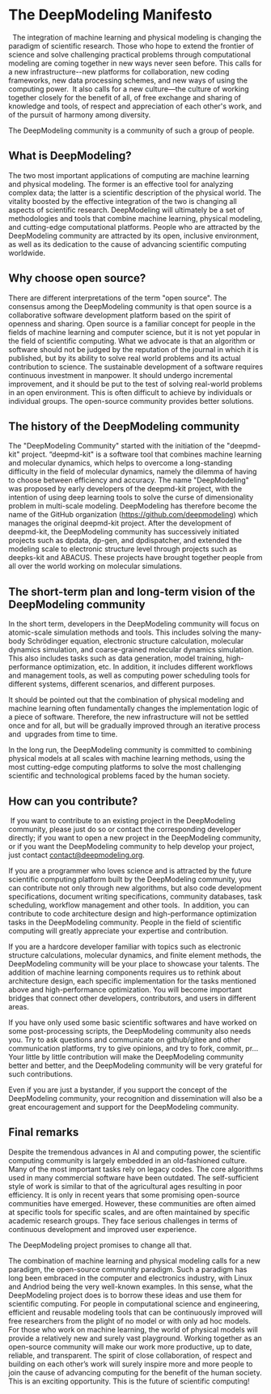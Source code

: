 # The DeepModeling Manifesto
 
The integration of machine learning and physical modeling is changing the paradigm of scientific research. Those who hope to extend the frontier of science and solve challenging practical problems through computational modeling are coming together in new ways never seen before. This calls for a new infrastructure--new platforms for collaboration, new coding
frameworks, new data processing schemes, and new ways of using the computing power.  It also calls for a new culture—the culture of working together closely for the benefit of all, of free exchange and sharing of knowledge and tools, of respect and appreciation of each other's work, and of the pursuit of harmony among diversity.

The DeepModeling community is a community of such a group of people.

## What is DeepModeling?
The two most important applications of computing are machine learning and physical modeling. The former is an effective tool for analyzing complex data; the latter is a scientific description of the physical world. The vitality boosted by the effective integration of the two is changing all aspects of scientific research. DeepModeling will ultimately be a set of methodologies and tools that combine machine learning, physical modeling, and cutting-edge computational platforms. People who are attracted by the DeepModeling community are attracted by its open, inclusive environment, as well as its dedication to the cause of advancing scientific computing worldwide.

## Why choose open source?
There are different interpretations of the term "open source". The consensus among the DeepModeling community is that open source is a collaborative software development platform based on the spirit of openness and sharing. Open source is a familiar concept for people in the fields of machine learning and computer science, but it is not yet popular in the field of scientific computing. What we advocate is that an algorithm or software should not be judged by the reputation of the journal in which it is published, but by its ability to solve real world problems and its actual contribution to science. The sustainable development of a software requires continuous investment in manpower. It should undergo incremental improvement, and it should be put to the test of solving real-world problems in an open environment. This is often difficult to achieve by individuals or individual groups. The open-source community provides better solutions. 

## The history of the DeepModeling community 
The "DeepModeling Community" started with the initiation of the "deepmd-kit" project. “deepmd-kit" is a software tool that combines machine learning and molecular dynamics, which helps to overcome a long-standing difficulty in the field of molecular dynamics, namely the dilemma of having to choose between efficiency and accuracy. The name "DeepModeling" was proposed by early developers of the deepmd-kit project, with the intention of using deep learning tools to solve the curse of dimensionality problem in multi-scale modeling. DeepModeling has therefore become the name of the GitHub organization (https://github.com/deepmodeling) which manages the original deepmd-kit project. After the development of deepmd-kit, the DeepModeling community has successively initiated projects such as dpdata, dp-gen, and dpdispatcher, and extended the modeling scale to electronic structure level through projects such as deepks-kit and ABACUS. These projects have brought together people from all over the world working on molecular simulations. 

## The short-term plan and long-term vision of the DeepModeling community
In the short term, developers in the DeepModeling community will focus on  atomic-scale simulation methods and tools. This includes solving the many-body Schrödinger equation, electronic structure calculation, molecular dynamics simulation, and coarse-grained molecular dynamics simulation. This also includes tasks such as data generation, model training, high-performance optimization, etc. In addition, it includes different workflows and management tools, as well as computing power scheduling tools for different systems, different scenarios, and different purposes. 

It should be pointed out that the combination of physical modeling and machine learning often fundamentally changes the implementation logic of a piece of software. Therefore, the new infrastructure will not be settled once and for all, but will be gradually improved through an iterative process and  upgrades from time to time.

In the long run, the DeepModeling community is committed to combining physical models at all scales with machine learning methods, using the most cutting-edge computing platforms to solve the most challenging scientific and technological problems faced by the human society.

## How can you contribute?
 If you want to contribute to an existing project in the DeepModeling community, please just do so or contact
the corresponding developer directly; if you want to open a new project in the DeepModeling community, or if you want the DeepModeling community to help develop your project, just contact contact@deepmodeling.org.

If you are a programmer who loves science and is attracted by the future scientific computing platform built by the DeepModeling community, you can contribute not only through new algorithms, but also code development specifications, document writing specifications, community databases, task scheduling, workflow management and other tools.  In addition, you can contribute to code architecture design and high-performance optimization tasks in the DeepModeling community. People in the field of scientific computing will greatly appreciate your expertise and contribution.

If you are a hardcore developer familiar with topics such as electronic structure calculations, molecular dynamics, and finite element methods, the DeepModeling community will be your place to showcase your talents. The addition of machine learning components requires us to rethink about architecture design, each specific implementation for the tasks mentioned above and high-performance optimization. You will become important bridges that connect other developers, contributors, and users in different areas.

If you have only used some basic scientific softwares and have worked on some post-processing scripts, the DeepModeling community also needs you. Try to ask questions and communicate on github/gitee and other communication platforms, try to give opinions, and try to fork, commit, pr... Your little by little contribution will make the DeepModeling community better and better, and the DeepModeling community will be very grateful for such contributions.

Even if you are just a bystander, if you support the concept of the DeepModeling community, your recognition and dissemination will also be a great encouragement and support for the DeepModeling community.

## Final remarks
Despite the tremendous advances in AI and computing power, the scientific computing community is largely embedded in an old-fashioned culture. Many of the most important tasks rely on legacy codes. The core algorithms used in many commercial software have been outdated. The self-sufficient style of work is similar to that of the agricultural ages
resulting in poor efficiency. It is only in recent years that some promising open-source communities have emerged. However, these communities are often aimed at specific tools for specific scales, and are often maintained by specific academic research groups. They face serious challenges in terms of continuous development and improved user experience.

The DeepModeling project promises to change all that. 

The combination of machine learning and physical modeling calls for a new paradigm, the open-source community paradigm. Such a paradigm has long been embraced in the computer and electronics industry, with Linux and Andriod being the very well-known examples. In this sense, what the DeepModeling project does is to borrow these ideas and use them for scientific computing. For people in computational science and engineering, efficient and reusable modeling tools that can be continuously improved will free researchers from the plight of no model or with only ad hoc models. For those who work on machine learning, the world of physical models will provide a relatively new and surely vast playground. Working together as an open-source community will make our work more productive, up to date, reliable, and transparent. The spirit of close collaboration, of respect and building on each other’s work will surely inspire more and more people to join the cause of advancing computing for the benefit of the human society. This is an exciting opportunity. This is the future of scientific computing!
